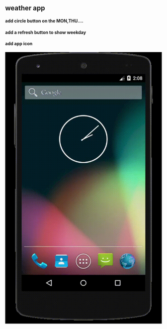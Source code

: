 ## weather app ##

#### add circle button on the MON,THU....  ####
#### add a refresh button to show weekday ####
#### add app icon ####

![Alt text](/pic/weather_pic.gif)
